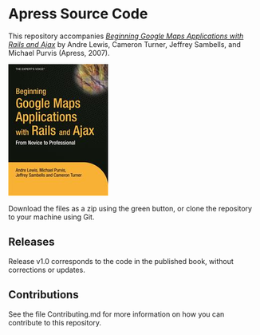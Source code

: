 # Apress Source Code

This repository accompanies [*Beginning Google Maps Applications with Rails and Ajax*](http://www.apress.com/9781590597873) by Andre Lewis, Cameron Turner, Jeffrey Sambells, and Michael Purvis (Apress, 2007).

![Cover image](9781590597873.jpg)

Download the files as a zip using the green button, or clone the repository to your machine using Git.

## Releases

Release v1.0 corresponds to the code in the published book, without corrections or updates.

## Contributions

See the file Contributing.md for more information on how you can contribute to this repository.
